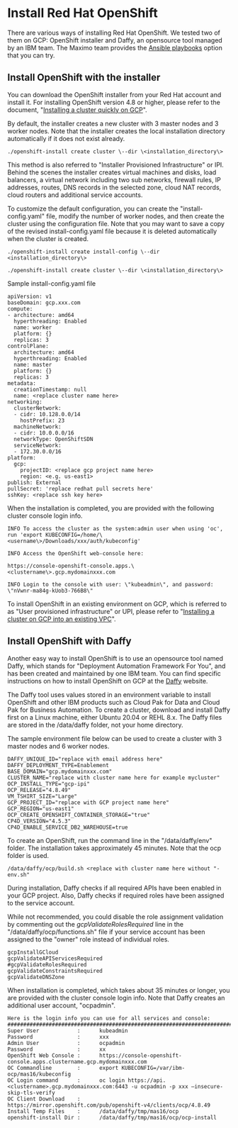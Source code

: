 # Install Red Hat OpenShift

There are various ways of installing Red Hat OpenShift. We tested two of
them on GCP: OpenShift installer and Daffy, an opensource tool managed
by an IBM team. The Maximo team provides the [Ansible
playbooks](https://ibm-mas.github.io/ansible-devops/playbooks/ocp/)
option that you can try.

## Install OpenShift with the installer

You can download the OpenShift installer from your Red Hat account and
install it. For installing OpenShift version 4.8 or higher, please refer
to the document, "[Installing a cluster quickly on
GCP](https://docs.openshift.com/container-platform/4.8/installing/installing_gcp/installing-gcp-default.html)".

By default, the installer creates a new cluster with 3 master nodes and
3 worker nodes. Note that the installer creates the local installation
directory automatically if it does not exist already.

```
./openshift-install create cluster \--dir \<installation_directory\>
```

This method is also referred to "Installer Provisioned Infrastructure"
or IPI. Behind the scenes the installer creates virtual machines and
disks, load balancers, a virtual network including two sub networks,
firewall rules, IP addresses, routes, DNS records in the selected zone,
cloud NAT records, cloud routers and additional service accounts.

To customize the default configuration, you can create the
"install-config.yaml" file, modify the number of worker nodes, and then
create the cluster using the configuration file. Note that you may want
to save a copy of the revised install-config.yaml file because it is
deleted automatically when the cluster is created.

```
./openshift-install create install-config \--dir <installation_directory\>

./openshift-install create cluster \--dir \<installation_directory\>
```

Sample install-config.yaml file

```
apiVersion: v1
baseDomain: gcp.xxx.com
compute:
- architecture: amd64
  hyperthreading: Enabled
  name: worker
  platform: {}
  replicas: 3
controlPlane:
  architecture: amd64
  hyperthreading: Enabled
  name: master
  platform: {}
  replicas: 3
metadata:
  creationTimestamp: null
  name: <replace cluster name here>
networking:
  clusterNetwork:
  - cidr: 10.128.0.0/14
    hostPrefix: 23
  machineNetwork:
  - cidr: 10.0.0.0/16
  networkType: OpenShiftSDN
  serviceNetwork:
  - 172.30.0.0/16
platform:
  gcp:
    projectID: <replace gcp project name here>
    region: <e.g. us-east1>
publish: External
pullSecret: 'replace redhat pull secrets here'
sshKey: <replace ssh key here>
```

When the installation is completed, you are provided with the following
cluster console login info.

```
INFO To access the cluster as the system:admin user when using 'oc',
run 'export KUBECONFIG=/home/\<username\>/Downloads/xxx/auth/kubeconfig'

INFO Access the OpenShift web-console here:

https://console-openshift-console.apps.\<clustername\>.gcp.mydomainxxx.com

INFO Login to the console with user: \"kubeadmin\", and password: \"nVwnr-ma84g-kUob3-766B8\"
```

To install OpenShift in an existing environment on GCP, which is
referred to as "User provisioned infrastructure" or UPI, please refer to
"[Installing a cluster on GCP into an existing
VPC](https://docs.openshift.com/container-platform/4.8/installing/installing_gcp/installing-gcp-vpc.html)".

## Install OpenShift with Daffy

Another easy way to install OpenShift is to use an opensource tool named
Daffy, which stands for "Deployment Automation Framework For You", and
has been created and maintained by one IBM team. You can find specific
instructions on how to install OpenShift on GCP at the
[Daffy](https://ibm.github.io/daffy/Deploying-OCP/GCP/) website.

The Daffy tool uses values stored in an environment variable to install
OpenShift and other IBM products such as Cloud Pak for Data and Cloud
Pak for Business Automation. To create a cluster, download and install
Daffy first on a Linux machine, either Ubuntu 20.04 or REHL 8.x. The
Daffy files are stored in the /data/daffy folder, not your home
directory.

The sample environment file below can be used to create a cluster with 3
master nodes and 6 worker nodes.

```
DAFFY_UNIQUE_ID="replace with email address here"
DAFFY_DEPLOYMENT_TYPE=Enablement
BASE_DOMAIN="gcp.mydomainxxx.com"
CLUSTER_NAME="replace with cluster name here for example mycluster"
OCP_INSTALL_TYPE="gcp-ipi"
OCP_RELEASE="4.8.49"
VM_TSHIRT_SIZE="Large"
GCP_PROJECT_ID="replace with GCP project name here"
GCP_REGION="us-east1"
OCP_CREATE_OPENSHIFT_CONTAINER_STORAGE="true"
CP4D_VERSION="4.5.3"
CP4D_ENABLE_SERVICE_DB2_WAREHOUSE=true
```

To create an OpenShift, run the command line in the "/data/daffy/env"
folder. The installation takes approximately 45 minutes. Note that the
ocp folder is used.

```
/data/daffy/ocp/build.sh <replace with cluster name here without "-env.sh"
```

During installation, Daffy checks if all required APIs have been enabled
in your GCP project. Also, Daffy checks if required roles have been
assigned to the service account.

While not recommended, you could disable the role assignment validation
by commenting out the *gcpValidateRolesRequired* line in the
"/data/daffy/ocp/functions.sh" file if your service account has been
assigned to the "owner" role instead of individual roles.

```
gcpInstallGCloud
gcpValidateAPIServicesRequired
#gcpValidateRolesRequired
gcpValidateConstraintsRequired
gcpValidateDNSZone
```

When installation is completed, which takes about 35 minutes or longer,
you are provided with the cluster console login info. Note that Daffy
creates an additional user account, "ocpadmin".

```
Here is the login info you can use for all services and console:
#####################################################################################
Super User            :      kubeadmin
Password              :      xxx
Admin User            :      ocpadmin
Password              :      xx
OpenShift Web Console :      https://console-openshift-console.apps.clustername.gcp.mydomainxxx.com
OC Commandline        :      export KUBECONFIG=/var/ibm-ocp/mas16/kubeconfig
OC Login command      :      oc login https://api.<clustername>.gcp.mydomainxxx.com:6443 -u ocpadmin -p xxx –insecure-skip-tls-verify
OC Client Download    :      https://mirror.openshift.com/pub/openshift-v4/clients/ocp/4.8.49
Install Temp Files    :      /data/daffy/tmp/mas16/ocp
openshift-install Dir :      /data/daffy/tmp/mas16/ocp/ocp-install
```